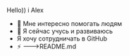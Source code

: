 Hello)) i Alex 
- 👀 Мне интересно помогать людям
- 🌱 Я сейчас учусь и развиваюсь
-    Я хочу сотрудничать в GitHub 
- ⚡ 
--->README.md 

 
